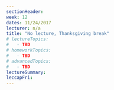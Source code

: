 ```yaml
---
sectionHeader:
week: 12
dates: 11/24/2017
lecturer: n/a
title: "No lecture, Thanksgiving break"
# lectureTopics:
#   - TBD
# homeworkTopics:
#   - TBD
# advancedTopics:
#   - TBD
lectureSummary:
leccapFri:
---
```

